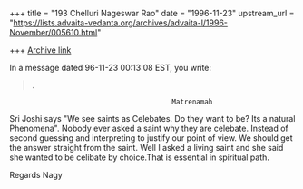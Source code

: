 +++
title = "193 Chelluri Nageswar Rao"
date = "1996-11-23"
upstream_url = "https://lists.advaita-vedanta.org/archives/advaita-l/1996-November/005610.html"

+++
[Archive link](https://lists.advaita-vedanta.org/archives/advaita-l/1996-November/005610.html)

In a message dated 96-11-23 00:13:08 EST, you write:

>.
>>
                                            Matrenamah
Sri Joshi says "We see saints as Celebates. Do they want to be? Its a natural
Phenomena".
Nobody ever asked a saint why they are celebate.  Instead of second guessing
and interpreting to justify our point of view.  We should get the answer
straight from the saint.    Well I asked a living saint and she said she
wanted to be celibate by choice.That is essential in spiritual path.

Regards
                                                                     Nagy

